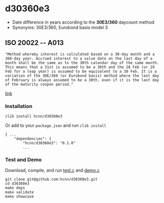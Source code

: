 # d30360e3
* Date difference in years according to the **30E3/360** daycount method
* Synonyms: 30E3/360, Eurobond basis model 3


## ISO 20022 -- A013

    "Method whereby interest is calculated based on a 30-day month and a 360-day year. Accrued interest to a value date on the last day of a month shall be the same as to the 30th calendar day of the same month. This means that a 31st is assumed to be a 30th and the 28 Feb (or 29 Feb for a leap year) is assumed to be equivalent to a 30 Feb. It is a variation of the 30E/360 (or Eurobond basis) method where the last day of February is always assumed to be a 30th, even if it is the last day of the maturity coupon period."

[link](https://www.iso20022.org/15022/uhb/mt565-16-field-22f.htm)


### Installation
```
clib install hcnn/d30360e3
```

Or add to your `package.json` and run `clib install`

```
{ ...
    "dependencies": {
        "hcnn/d30360e3": "0.1.0"
        ...
```

### Test and Demo
Download, compile, and run [test.c](https://github.com/hcnn/d30360e3/blob/master/test.c) and [demo.c](https://github.com/hcnn/d30360e3/blob/master/demo.c)

```
git clone git@github.com:hcnn/d30360e3.git
cd d30360e3
make deps
make validate
make showcase
```
